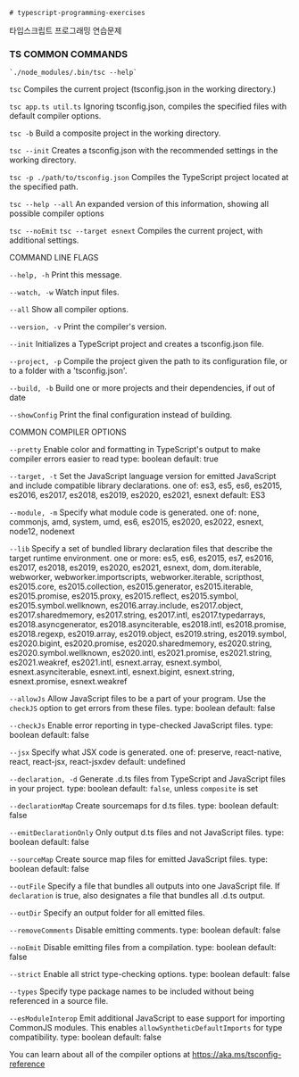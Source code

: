 `# typescript-programming-exercises`

타입스크립트 프로그래밍 연습문제

### TS COMMON COMMANDS

```
`./node_modules/.bin/tsc --help`
```

`tsc`
Compiles the current project (tsconfig.json in the working directory.)

`tsc app.ts util.ts`
Ignoring tsconfig.json, compiles the specified files with default compiler options.

`tsc -b`
Build a composite project in the working directory.

`tsc --init`
Creates a tsconfig.json with the recommended settings in the working directory.

`tsc -p ./path/to/tsconfig.json`
Compiles the TypeScript project located at the specified path.

`tsc --help --all`
An expanded version of this information, showing all possible compiler options

`tsc --noEmit`
`tsc --target esnext`
Compiles the current project, with additional settings.

COMMAND LINE FLAGS

`--help, -h`
Print this message.

`--watch, -w`
Watch input files.

`--all`
Show all compiler options.

`--version, -v`
Print the compiler's version.

`--init`
Initializes a TypeScript project and creates a tsconfig.json file.

`--project, -p`
Compile the project given the path to its configuration file, or to a folder with a 'tsconfig.json'.

`--build, -b`
Build one or more projects and their dependencies, if out of date

`--showConfig`
Print the final configuration instead of building.

COMMON COMPILER OPTIONS

`--pretty`
Enable color and formatting in TypeScript's output to make compiler errors easier to read
type: boolean
default: true

`--target, -t`
Set the JavaScript language version for emitted JavaScript and include compatible library declarations.
one of: es3, es5, es6, es2015, es2016, es2017, es2018, es2019, es2020, es2021, esnext
default: ES3

`--module, -m`
Specify what module code is generated.
one of: none, commonjs, amd, system, umd, es6, es2015, es2020, es2022, esnext, node12, nodenext

`--lib`
Specify a set of bundled library declaration files that describe the target runtime environment.
one or more: es5, es6, es2015, es7, es2016, es2017, es2018, es2019, es2020, es2021, esnext, dom, dom.iterable, webworker, webworker.importscripts, webworker.iterable, scripthost, es2015.core, es2015.collection, es2015.generator, es2015.iterable, es2015.promise, es2015.proxy, es2015.reflect, es2015.symbol, es2015.symbol.wellknown, es2016.array.include, es2017.object, es2017.sharedmemory, es2017.string, es2017.intl, es2017.typedarrays, es2018.asyncgenerator, es2018.asynciterable, es2018.intl, es2018.promise, es2018.regexp, es2019.array, es2019.object, es2019.string, es2019.symbol, es2020.bigint, es2020.promise, es2020.sharedmemory, es2020.string, es2020.symbol.wellknown, es2020.intl, es2021.promise, es2021.string, es2021.weakref, es2021.intl, esnext.array, esnext.symbol, esnext.asynciterable, esnext.intl, esnext.bigint, esnext.string, esnext.promise, esnext.weakref

`--allowJs`
Allow JavaScript files to be a part of your program. Use the `checkJS` option to get errors from these files.
type: boolean
default: false

`--checkJs`
Enable error reporting in type-checked JavaScript files.
type: boolean
default: false

`--jsx`
Specify what JSX code is generated.
one of: preserve, react-native, react, react-jsx, react-jsxdev
default: undefined

`--declaration, -d`
Generate .d.ts files from TypeScript and JavaScript files in your project.
type: boolean
default: `false`, unless `composite` is set

`--declarationMap`
Create sourcemaps for d.ts files.
type: boolean
default: false

`--emitDeclarationOnly`
Only output d.ts files and not JavaScript files.
type: boolean
default: false

`--sourceMap`
Create source map files for emitted JavaScript files.
type: boolean
default: false

`--outFile`
Specify a file that bundles all outputs into one JavaScript file. If `declaration` is true, also designates a file that bundles all .d.ts output.

`--outDir`
Specify an output folder for all emitted files.

`--removeComments`
Disable emitting comments.
type: boolean
default: false

`--noEmit`
Disable emitting files from a compilation.
type: boolean
default: false

`--strict`
Enable all strict type-checking options.
type: boolean
default: false

`--types`
Specify type package names to be included without being referenced in a source file.

`--esModuleInterop`
Emit additional JavaScript to ease support for importing CommonJS modules. This enables `allowSyntheticDefaultImports` for type compatibility.
type: boolean
default: false

You can learn about all of the compiler options at https://aka.ms/tsconfig-reference
